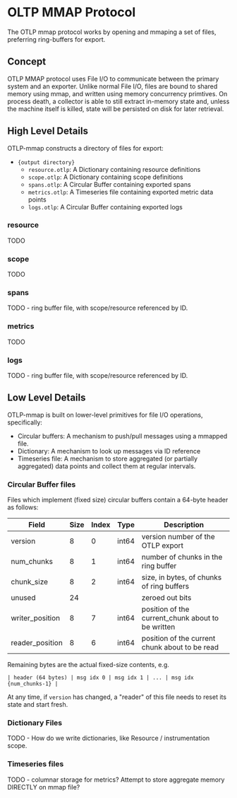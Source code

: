 # OLTP MMAP Protocol

The OTLP mmap protocol works by opening and mmaping a set of files, preferring ring-buffers for export.

## Concept

OTLP MMAP protocol uses File I/O to communicate between the primary system and an exporter.  Unlike normal File I/O, files are bound to shared memory using mmap, and written using memory concurrency primtives.  On process death, a collector is able to still extract in-memory state and, unless the machine itself is killed, state will be persisted on disk for later retrieval.

## High Level Details

OTLP-mmap constructs a directory of files for export:

- `{output directory}`
  - `resource.otlp`: A Dictionary containing resource definitions
  - `scope.otlp`: A Dictionary containing scope definitions
  - `spans.otlp`: A Circular Buffer containing exported spans
  - `metrics.otlp`: A Timeseries file containing exported metric data points
  - `logs.otlp`: A Circular Buffer containing exported logs

### resource

TODO

### scope

TODO

### spans

TODO - ring buffer file, with scope/resource referenced by ID.

### metrics

TODO

### logs

TODO - ring buffer file, with scope/resource referenced by ID.

## Low Level Details

OTLP-mmap is built on lower-level primitives for file I/O operations, specifically:

- Circular buffers: A mechanism to push/pull messages using a mmapped file.
- Dictionary: A mechanism to look up messages via ID reference
- Timeseries file: A mechanism to store aggregated (or partially aggregated) data points and
  collect them at regular intervals.

### Circular Buffer files

Files which implement (fixed size) circular buffers contain a 64-byte header as follows:

| Field            | Size | Index | Type | Description                                        |
|------------------|------|-------|------|----------------------------------------------------|
| version          | 8    | 0     | int64 | version number of the OTLP export                 |
| num_chunks       | 8    | 1     | int64 | number of chunks in the ring buffer               |
| chunk_size       | 8    | 2     | int64 | size, in bytes, of chunks of ring buffers         |
| unused           | 24   |       |       | zeroed out bits                                   |
| writer_position  | 8    | 7     | int64 | position of the current_chunk about to be written |
| reader_position  | 8    | 6     | int64 | position of the current chunk about to be read    |

Remaining bytes are the actual fixed-size contents, e.g.

```
| header (64 bytes) | msg idx 0 | msg idx 1 | ... | msg idx {num_chunks-1} |
```

At any time, if `version` has changed, a "reader" of this file needs to reset its state and start fresh.

### Dictionary Files

TODO - How do we write dictionaries, like Resource / instrumentation scope.

### Timeseries files

TODO - columnar storage for metrics?  Attempt to store aggregate memory DIRECTLY on mmap file?